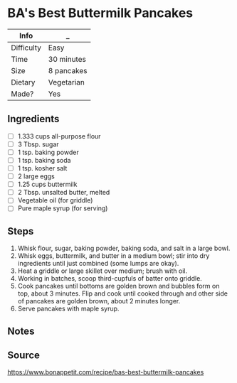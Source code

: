 # BA's Best Buttermilk Pancakes

Info       | _
-----------|-
Difficulty | Easy
Time       | 30 minutes
Size       | 8 pancakes
Dietary    | Vegetarian
Made?      | Yes

## Ingredients
- [ ] 1.333 cups all-purpose flour
- [ ] 3 Tbsp. sugar
- [ ] 1 tsp. baking powder
- [ ] 1 tsp. baking soda
- [ ] 1 tsp. kosher salt
- [ ] 2 large eggs
- [ ] 1.25 cups buttermilk
- [ ] 2 Tbsp. unsalted butter, melted
- [ ] Vegetable oil (for griddle)
- [ ] Pure maple syrup (for serving)

## Steps
1. Whisk flour, sugar, baking powder, baking soda, and salt in a large bowl.
2. Whisk eggs, buttermilk, and butter in a medium bowl; stir into dry ingredients until just combined (some lumps are okay).
3. Heat a griddle or large skillet over medium; brush with oil.
4. Working in batches, scoop third-cupfuls of batter onto griddle.
5. Cook pancakes until bottoms are golden brown and bubbles form on top, about 3 minutes. Flip and cook until cooked through and other side of pancakes are golden brown, about 2 minutes longer.
6. Serve pancakes with maple syrup.

## Notes

## Source
https://www.bonappetit.com/recipe/bas-best-buttermilk-pancakes
